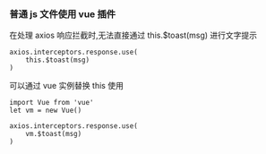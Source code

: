 ### 普通 js 文件使用 vue 插件
在处理 axios 响应拦截时,无法直接通过 this.$toast(msg) 进行文字提示
```
axios.interceptors.response.use(
    this.$toast(msg)
)
```
可以通过 vue 实例替换 this 使用
```
import Vue from 'vue'
let vm = new Vue()

axios.interceptors.response.use(
    vm.$toast(msg)
)
```